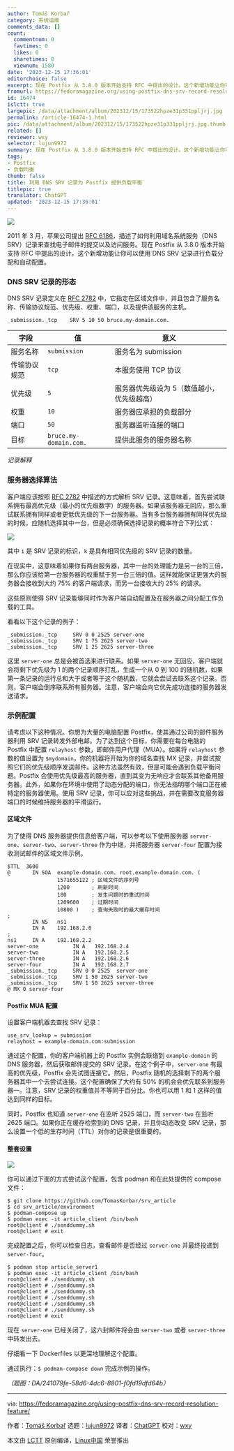 ```yaml
---
author: Tomáš Korbař
category: 系统运维
comments_data: []
count:
  commentnum: 0
  favtimes: 0
  likes: 0
  sharetimes: 0
  viewnum: 1580
date: '2023-12-15 17:36:01'
editorchoice: false
excerpt: 现在 Postfix 从 3.8.0 版本开始支持 RFC 中提出的设计。这个新增功能让你可以使用 DNS SRV 记录进行负载分配和自动配置。
fromurl: https://fedoramagazine.org/using-postfix-dns-srv-record-resolution-feature/
id: 16474
islctt: true
largepic: /data/attachment/album/202312/15/173522hpze31p331ppljrj.jpg
permalink: /article-16474-1.html
pic: /data/attachment/album/202312/15/173522hpze31p331ppljrj.jpg.thumb.jpg
related: []
reviewer: wxy
selector: lujun9972
summary: 现在 Postfix 从 3.8.0 版本开始支持 RFC 中提出的设计。这个新增功能让你可以使用 DNS SRV 记录进行负载分配和自动配置。
tags:
- Postfix
- 负载均衡
thumb: false
title: 利用 DNS SRV 记录为 Postfix 提供负载平衡
titlepic: true
translator: ChatGPT
updated: '2023-12-15 17:36:01'
---
```


![](/data/attachment/album/202312/15/173522hpze31p331ppljrj.jpg)


2011 年 3 月，苹果公司提出 [RFC 6186](https://www.ietf.org/rfc/rfc6186.txt)，描述了如何利用域名系统服务（DNS SRV）记录来查找电子邮件的提交以及访问服务。现在 Postfix 从 3.8.0 版本开始支持 RFC 中提出的设计。这个新增功能让你可以使用 DNS SRV 记录进行负载分配和自动配置。


### DNS SRV 记录的形态


DNS SRV 记录定义在 [RFC 2782](https://www.ietf.org/rfc/rfc2782.txt) 中，它指定在区域文件中，并且包含了服务名称、传输协议规范、优先级、权重、端口，以及提供该服务的主机。



```
_submission._tcp    SRV 5 10 50 bruce.my-domain.com.

```



| 字段 | 值 | 意义 |
| --- | --- | --- |
| 服务名称 | `submission` | 服务名为 submission |
| 传输协议规范 | `tcp` | 本服务使用 TCP 协议 |
| 优先级 | `5` | 服务器优先级设为 5（数值越小，优先级越高） |
| 权重 | `10` | 服务器应承担的负载部分 |
| 端口 | `50` | 服务器监听连接的端口 |
| 目标 |  `bruce.my-domain.com.` | 提供此服务的服务器名称 |


*记录解释*


### 服务器选择算法


客户端应该按照 [RFC 2782](https://www.ietf.org/rfc/rfc2782.txt) 中描述的方式解析 SRV 记录。这意味着，首先尝试联系拥有最高优先级（最小的优先级数字）的服务器。如果该服务器无回应，那么重试联系拥有同样或者更低优先级的下一台服务器。当有多台服务器拥有同样优先级的时候，应随机选择其中一台，但是必须确保选择记录的概率符合下列公式：


![](/data/attachment/album/202312/15/173602ftk942x9xtrjrzkr.png)


其中 `i` 是 SRV 记录的标识，`k` 是具有相同优先级的 SRV 记录的数量。


在现实中，这意味着如果你有两台服务器，其中一台的处理能力是另一台的三倍，那么你应该给第一台服务器的权重赋于另一台三倍的值。这样就能保证更强大的服务器会接收到大约 75% 的客户端请求，而另一台接收大约 25% 的请求。


这些原则使得 SRV 记录能够同时作为客户端自动配置及在服务器之间分配工作负载的工具。


看看以下这个记录的例子：



```
_submission._tcp     SRV 0 0 2525 server-one
_submission._tcp     SRV 1 75 2625 server-two
_submission._tcp     SRV 1 25 2625 server-three

```

这里 `server-one` 总是会被首选来进行联系。如果 `server-one` 无回应，客户端就会将剩下优先级为 1 的两个记录顺序打乱，生成一个从 0 到 100 的随机数，如果第一条记录的运行总和大于或者等于这个随机数，它就会尝试去联系这个记录。否则，客户端会倒序联系所有服务器。注意，客户端会向它优先成功连接的服务器发送请求。


### 示例配置


请考虑以下这种情况。你想为大量的电脑配置 Postfix，使其通过公司的邮件服务器利用 SRV 记录转发外部电邮。为了达到这个目标，你需要在每台电脑的 Postfix 中配置 `relayhost` 参数，即邮件用户代理（MUA）。如果将 `relayhost` 参数的值设置为 `$mydomain`，你的机器将开始为你的域名查找 MX 记录，并尝试按照它们的优先级顺序发送邮件。这种方法虽然有效，但是可能会遇到负载平衡问题。Postfix 会使用优先级最高的服务器，直到其变为无响应才会联系其他备用服务器。此外，如果你在环境中使用了动态分配的端口，你无法指明哪个端口正在被特定的服务器使用。使用 SRV 记录，你可以应对这些挑战，并在需要改变服务器端口的时候维持服务器的平滑运行。


#### 区域文件


为了使得 DNS 服务器提供信息给客户端，可以参考以下使用服务器 `server-one`、`server-two`、`server-three` 作为中继，并把服务器 `server-four` 配置为接收测试邮件的区域文件示例。



```
$TTL  3600
@       IN SOA  example-domain.com. root.example-domain.com. (
                1571655122 ; 区域文件的序列号
                1200       ; 刷新时间
                180        ; 发生问题时的重试时间
                1209600    ; 过期时间
                10800 )    ; 查询失败时的最大缓存时间
;
        IN NS   ns1
        IN A    192.168.2.0
;
ns1     IN A    192.168.2.2
server-one           IN A   192.168.2.4
server-two           IN A   192.168.2.5
server-three         IN A   192.168.2.6
server-four          IN A   192.168.2.7
_submission._tcp     SRV 0 0 2525  server-one
_submission._tcp     SRV 1 50 2625 server-two
_submission._tcp     SRV 1 50 2625 server-three
@ MX 0 server-four

```

#### Postfix MUA 配置


设置客户端机器去查找 SRV 记录：



```
use_srv_lookup = submission
relayhost = example-domain.com:submission

```

通过这个配置，你的客户端机器上的 Postfix 实例会联络到 `example-domain` 的 DNS 服务器，然后获取邮件提交的 SRV 记录。在这个例子中，`server-one` 有最高的优先级，Postfix 会先试图连接它。然后，Postfix 随机的选择剩下的两个服务器其中一个去尝试连接。这个配置确保了大约有 50% 的机会会优先联系到服务器一。注意，SRV 记录的权重值并不等同于百分比。你也可以用 1 和 1 这样的值达到同样的目标。


同时，Postfix 也知道 `server-one` 在监听 2525 端口，而 `server-two` 在监听 2625 端口。如果你正在缓存检索到的 DNS 记录，并且你动态改变 SRV 记录，那么设置一个低的生存时间（TTL）对你的记录是很重要的。


#### 整套设置


![](/data/attachment/album/202312/15/173603pjr3jzjqq13q4enm.png)


你可以通过下面的方式尝试这个配置，包含 podman 和在此处提供的 compose 文件：



```
$ git clone https://github.com/TomasKorbar/srv_article
$ cd srv_article/environment
$ podman-compose up
$ podman exec -it article_client /bin/bash
root@client # ./senddummy.sh
root@client # exit

```

完成配置之后，你可以检查日志，查看邮件是否经过 `server-one` 并最终投递到 `server-four`。



```
$ podman stop article_server1
$ podman exec -it article_client /bin/bash
root@client # ./senddummy.sh
root@client # ./senddummy.sh
root@client # ./senddummy.sh
root@client # ./senddummy.sh
root@client # ./senddummy.sh
root@client # ./senddummy.sh
root@client # exit

```

现在 `server-one` 已经关闭了，这六封邮件将会由 `server-two` 或者 `server-three` 中转发出去。


仔细看一下 Dockerfiles 以更深地理解这个配置。


通过执行：`$ podman-compose down` 完成示例的操作。


*（题图：DA/241079fe-58d6-4dc6-8801-f0fd19dfd64b）*




---


via: <https://fedoramagazine.org/using-postfix-dns-srv-record-resolution-feature/>


作者：[Tomáš Korbař](https://fedoramagazine.org/author/tkorbar/) 选题：[lujun9972](https://github.com/lujun9972) 译者：[ChatGPT](https://linux.cn/lctt/ChatGPT) 校对：[wxy](https://github.com/wxy)


本文由 [LCTT](https://github.com/LCTT/TranslateProject) 原创编译，[Linux中国](https://linux.cn/) 荣誉推出